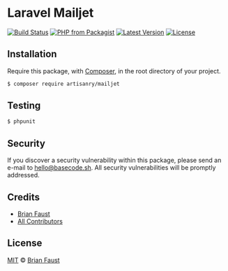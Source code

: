# Laravel Mailjet

[![Build Status](https://img.shields.io/travis/artisanry/Mailjet/master.svg?style=flat-square)](https://travis-ci.org/artisanry/Mailjet)
[![PHP from Packagist](https://img.shields.io/packagist/php-v/artisanry/mailjet.svg?style=flat-square)]()
[![Latest Version](https://img.shields.io/github/release/artisanry/Mailjet.svg?style=flat-square)](https://github.com/artisanry/Mailjet/releases)
[![License](https://img.shields.io/packagist/l/artisanry/Mailjet.svg?style=flat-square)](https://packagist.org/packages/artisanry/Mailjet)

## Installation

Require this package, with [Composer](https://getcomposer.org/), in the root directory of your project.

``` bash
$ composer require artisanry/mailjet
```

## Testing

``` bash
$ phpunit
```

## Security

If you discover a security vulnerability within this package, please send an e-mail to hello@basecode.sh. All security vulnerabilities will be promptly addressed.

## Credits

- [Brian Faust](https://github.com/faustbrian)
- [All Contributors](../../contributors)

## License

[MIT](LICENSE) © [Brian Faust](https://basecode.sh)
